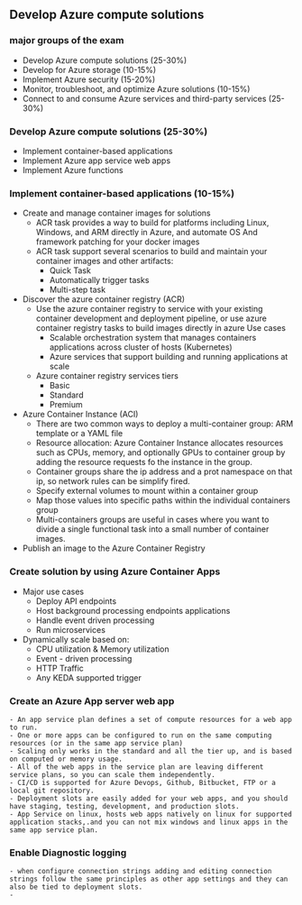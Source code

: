 ## Develop Azure compute solutions


### major groups of the exam

- Develop Azure compute solutions (25-30%)
- Develop for Azure storage (10-15%)
- Implement Azure security (15-20%)
- Monitor, troubleshoot, and optimize Azure solutions (10-15%)
- Connect to and consume Azure services and third-party services (25-30%)



### Develop Azure compute solutions (25-30%)
- Implement container-based applications
- Implement Azure app service web apps
- Implement Azure functions

### Implement container-based applications (10-15%)
- Create and manage container images for solutions
    - ACR task provides a way to build for platforms including Linux, Windows, and ARM directly in Azure, and automate OS And framework patching for your docker images
    - ACR task support several scenarios to build and maintain your container images and other artifacts:
        - Quick Task
        - Automatically trigger tasks
        - Multi-step task
- Discover the azure container registry (ACR)
    - Use the azure container registry to service with your existing container development and deployment pipeline, or use azure container registry tasks to build images directly in azure
    Use cases
        - Scalable orchestration system that manages containers applications across cluster of hosts (Kubernetes)
        - Azure services that support building and running applications at scale
    - Azure container registry services tiers
        - Basic
        - Standard
        - Premium  
- Azure Container Instance (ACI)
    - There are two common ways to deploy a multi-container group: ARM template or a YAML file
    - Resource allocation: Azure Container Instance allocates resources such as CPUs, memory, and optionally GPUs to container group by adding the resource requests fo the instance in the group.
    - Container groups share the ip address and a prot namespace on that ip, so network rules can be simplify fired.
    - Specify external volumes to mount within a container group
    - Map those values into specific paths within the individual containers group
    - Multi-containers groups are useful in cases where you want to divide a single functional task into a small number of container images. 
- Publish an image to the Azure Container Registry

### Create solution by using Azure Container Apps
- Major use cases
    - Deploy API endpoints
    - Host background processing endpoints applications
    - Handle event driven processing 
    - Run microservices
- Dynamically scale based on:
    - CPU utilization & Memory utilization
    - Event - driven processing
    - HTTP Traffic
    - Any KEDA supported trigger

### Create an Azure App server web app
    - An app service plan defines a set of compute resources for a web app to run.
    - One or more apps can be configured to run on the same computing resources (or in the same app service plan)
    - Scaling only works in the standard and all the tier up, and is based on computed or memory usage.
    - All of the web apps in the service plan are leaving different service plans, so you can scale them independently.
    - CI/CD is supported for Azure Devops, Github, Bitbucket, FTP or a local git repository.
    - Deployment slots are easily added for your web apps, and you should have staging, testing, development, and production slots.
    - App Service on linux, hosts web apps natively on linux for supported application stacks,.and you can not mix windows and linux apps in the same app service plan.
### Enable Diagnostic logging
    - when configure connection strings adding and editing connection strings follow the same principles as other app settings and they can also be tied to deployment slots.
    - 

